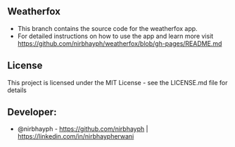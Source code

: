 ## Weatherfox

- This branch contains the source code for the weatherfox app. 
- For detailed instructions on how to use the app and learn more visit https://github.com/nirbhayph/weatherfox/blob/gh-pages/README.md

## License
This project is licensed under the MIT License - see the LICENSE.md file for details

## Developer:
- @nirbhayph - https://github.com/nirbhayph | https://linkedin.com/in/nirbhaypherwani
